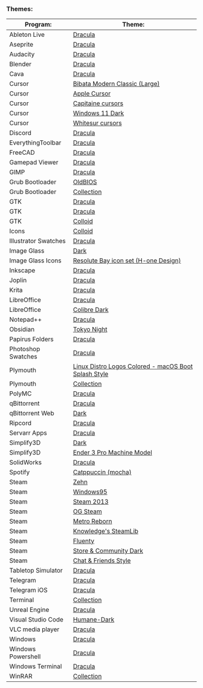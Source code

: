 
```table-of-contents
```
### Themes:
| Program:             | Theme:                                                                                                             |
| -------------------- | ------------------------------------------------------------------------------------------------------------------ |
| Ableton Live         | [Dracula](https://github.com/dracula/ableton-live)                                                                 |
| Aseprite             | [Dracula](https://github.com/dracula/aseprite)                                                                     |
| Audacity             | [Dracula](https://github.com/dracula/audacity)                                                                     |
| Blender              | [Dracula](https://github.com/dracula/blender)                                                                      |
| Cava                 | [Dracula](https://github.com/dracula/cava)                                                                         |
| Cursor               | [Bibata Modern Classic (Large)](https://github.com/ful1e5/Bibata_Cursor)                                           |
| Cursor               | [Apple Cursor](https://github.com/ful1e5/apple_cursor)                                                             |
| Cursor               | [Capitaine cursors](https://github.com/keeferrourke/capitaine-cursors)                                             |
| Cursor               | [Windows 11 Dark](http://www.rw-designer.com/cursor-set/windows-11-dark-theme)                                     |
| Cursor               | [Whitesur cursors](https://github.com/vinceliuice/WhiteSur-cursors)                                                |
| Discord              | [Dracula](https://github.com/slowstab/dracula)                                                                     |
| EverythingToolbar    | [Dracula](https://github.com/dracula/everythingtoolbar)                                                            |
| FreeCAD              | [Dracula](https://github.com/dracula/freecad)                                                                      |
| Gamepad Viewer       | [Dracula](https://github.com/dracula/gamepad-viewer)                                                               |
| GIMP                 | [Dracula](https://github.com/dracula/gimp)                                                                         |
| Grub Bootloader      | [OldBIOS](https://www.pling.com/p/2072033)                                                                         |
| Grub Bootloader      | [Collection](https://github.com/jacksaur/Gorgeous-GRUB)                                                            |
| GTK                  | [Dracula](https://www.gnome-look.org/p/1687249)                                                                    |
| GTK                  | [Dracula](https://github.com/dracula/gtk)                                                                          |
| GTK                  | [Colloid](https://github.com/vinceliuice/Colloid-gtk-theme)                                                        |
| Icons                | [Colloid](https://github.com/vinceliuice/Colloid-icon-theme)                                                       |
| Illustrator Swatches | [Dracula](https://github.com/dracula/adobe)                                                                        |
| Image Glass          | [Dark](https://imageglass.org/theme/default-dark-maatarashiii-46)                                                  |
| Image Glass Icons    | [Resolute Bay icon set (H-one Design)](https://imageglass.org/extension-icon/resolute-bay-icon-set-h-one-design-3) |
| Inkscape             | [Dracula](https://github.com/dracula/inkscape)                                                                     |
| Joplin               | [Dracula](https://github.com/dracula/joplin)                                                                       |
| Krita                | [Dracula](https://github.com/dracula/krita)                                                                        |
| LibreOffice          | [Dracula](https://github.com/dracula/libreoffice)                                                                  |
| LibreOffice          | [Colibre Dark](https://github.com/rizmut/libreoffice-style-colibre)                                                |
| Notepad++            | [Dracula](https://github.com/dracula/notepad-plus-plus)                                                            |
| Obsidian             | [Tokyo Night](https://github.com/tcmmichaelb139/obsidian-tokyonight)                                               |
| Papirus Folders      | [Dracula](https://github.com/dracula/papirus-folders)                                                              |
| Photoshop Swatches   | [Dracula](https://github.com/dracula/adobe)                                                                        |
| Plymouth             | [Linux Distro Logos Colored - macOS Boot Splash Style](https://www.pling.com/p/2106821/)                           |
| Plymouth             | [Collection](https://github.com/adi1090x/plymouth-themes)                                                          |
| PolyMC               | [Dracula](https://github.com/dracula/polymc)                                                                       |
| qBittorrent          | [Dracula](https://github.com/dracula/qbittorrent)                                                                  |
| qBittorrent Web      | [Dark](https://github.com/Carve/qbittorrent-webui-cjratliff.com)                                                   |
| Ripcord              | [Dracula](https://github.com/dracula/ripcord)                                                                      |
| Servarr Apps         | [Dracula](https://github.com/themepark-dev/theme.park/)                                                            |
| Simplify3D           | [Dark](http://www.aunix.de/tmp/s3d/S3D_DIY_Theme.qss)                                                              |
| Simplify3D           | [Ender 3 Pro Machine Model](https://www.thingiverse.com/thing:4393716/files)                                       |
| SolidWorks           | [Dracula](https://github.com/dracula/solidworks)                                                                   |
| Spotify              | [Catppuccin (mocha)](https://github.com/catppuccin/spicetify)                                                      |
| Steam                | [Zehn](https://github.com/yurisuika/Zehn/)                                                                         |
| Steam                | [Windows95](https://github.com/2641a40fd44383320adde4b027a1d0b03bd550/steam-win95-skin)                            |
| Steam                | [Steam 2013](https://gamebanana.com/mods/305429)                                                                   |
| Steam                | [OG Steam](https://github.com/ungstein/OG-Steam-Library)                                                           |
| Steam                | [Metro Reborn](https://github.com/RoseTheFlower/MetroSteam)                                                        |
| Steam                | [Knowledge's SteamLib](https://github.com/Potato95/Knowledges-SteamLib)                                            |
| Steam                | [Fluenty](https://github.com/Hexality/Fluenty)                                                                     |
| Steam                | [Store & Community Dark](https://steamskins.pages.dev/guides/installation/#dark-store-pages-by-shiina)             |
| Steam                | [Chat & Friends Style](https://chat.lasr.skin)                                                                     |
| Tabletop Simulator   | [Dracula](https://github.com/dracula/tabletop-simulator)                                                           |
| Telegram             | [Dracula](https://github.com/dracula/telegram)                                                                     |
| Telegram iOS         | [Dracula](https://github.com/dracula/telegram-ios)                                                                 |
| Terminal             | [Collection](https://gogh-co.github.io/Gogh/)                                                                      |
| Unreal Engine        | [Dracula](https://github.com/dracula/unreal-engine)                                                                |
| Visual Studio Code   | [Humane-Dark](https://open-vsx.org/extension/sjsepan/sjsepan-humanedark)                                           |
| VLC media player     | [Dracula](https://addons.videolan.org/p/1647074/)                                                                  |
| Windows              | [Dracula](https://www.vinstartheme.com/dracula-theme-for-windows/)                                                 |
| Windows Powershell   | [Dracula](https://github.com/dracula/powershell)                                                                   |
| Windows Terminal     | [Dracula](https://github.com/dracula/windows-terminal)                                                             |
| WinRAR               | [Collection](https://www.rarlab.com/themes.htm)                                                                    |

